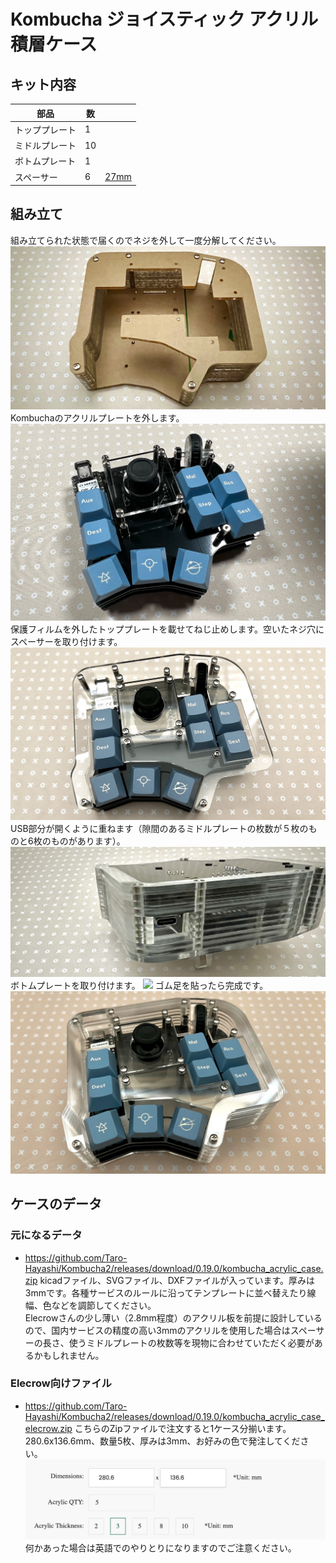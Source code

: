 # Kombucha ジョイスティック アクリル積層ケース

## キット内容
|部品|数||
|-|-|-|
|トッププレート|1||
|ミドルプレート|10||
|ボトムプレート|1||
|スペーサー|6|[27mm](https://www.hirosugi-net.co.jp/shop/g/g2418/)|

## 組み立て
組み立てられた状態で届くのでネジを外して一度分解してください。
![](img/IMG_2217.jpeg)
Kombuchaのアクリルプレートを外します。
![](img/IMG_2224.jpeg)
保護フィルムを外したトッププレートを載せてねじ止めします。空いたネジ穴にスペーサーを取り付けます。
![](img/IMG_2231.jpeg)
USB部分が開くように重ねます（隙間のあるミドルプレートの枚数が５枚のものと6枚のものがあります）。
![](img/IMG_2241.jpeg)
ボトムプレートを取り付けます。
![](img/IMG_2248.jpeg)
ゴム足を貼ったら完成です。
![](img/IMG_2251.jpeg)

## ケースのデータ
### 元になるデータ
- https://github.com/Taro-Hayashi/Kombucha2/releases/download/0.19.0/kombucha_acrylic_case.zip
kicadファイル、SVGファイル、DXFファイルが入っています。厚みは3mmです。各種サービスのルールに沿ってテンプレートに並べ替えたり線幅、色などを調節してください。  
Elecrowさんの少し薄い（2.8mm程度）のアクリル板を前提に設計しているので、国内サービスの精度の高い3mmのアクリルを使用した場合はスペーサーの長さ、使うミドルプレートの枚数等を現物に合わせていただく必要があるかもしれません。

### Elecrow向けファイル
- https://github.com/Taro-Hayashi/Kombucha2/releases/download/0.19.0/kombucha_acrylic_case_elecrow.zip
こちらのZipファイルで注文すると1ケース分揃います。
280.6x136.6mm、数量5枚、厚みは3mm、お好みの色で発注してください。
![](img/elecrow.png)
何かあった場合は英語でのやりとりになりますのでご注意ください。

